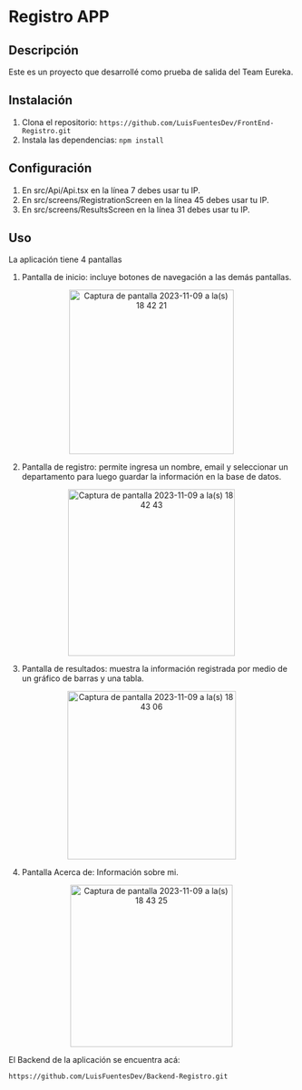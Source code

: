 # Registro APP

## Descripción
Este es un proyecto que desarrollé como prueba de salida del Team Eureka.

## Instalación
1. Clona el repositorio: `https://github.com/LuisFuentesDev/FrontEnd-Registro.git`
2. Instala las dependencias: `npm install`

## Configuración 
1. En src/Api/Api.tsx en la línea 7 debes usar tu IP.
2. En src/screens/RegistrationScreen en la línea 45 debes usar tu IP.
3. En src/screens/ResultsScreen en la línea 31 debes usar tu IP.

## Uso
La aplicación tiene 4 pantallas

1. Pantalla de inicio: incluye botones de navegación a las demás pantallas.
<p align="center">
<img width="290" alt="Captura de pantalla 2023-11-09 a la(s) 18 42 21" src="https://github.com/LuisFuentesDev/FrontEnd-Registro/assets/136398930/50a891e9-3a7e-4d26-bf86-6fbd0870d4e2">
</p>

2. Pantalla de registro: permite ingresa un nombre, email y seleccionar un departamento para luego guardar la información en la base de datos.
<p align="center">
<img width="294" alt="Captura de pantalla 2023-11-09 a la(s) 18 42 43" src="https://github.com/LuisFuentesDev/FrontEnd-Registro/assets/136398930/faa0feed-7b5e-4ef3-95f1-e14a9da5387f">
</p>

3. Pantalla de resultados: muestra la información registrada por medio de un gráfico de barras y una tabla.
<p align="center">
<img width="297" alt="Captura de pantalla 2023-11-09 a la(s) 18 43 06" src="https://github.com/LuisFuentesDev/FrontEnd-Registro/assets/136398930/2e0418b7-95d1-49dc-aaf2-a6494ba2176d">
</p>

4. Pantalla Acerca de: Información sobre mi.
<p align="center">
<img width="286" alt="Captura de pantalla 2023-11-09 a la(s) 18 43 25" src="https://github.com/LuisFuentesDev/FrontEnd-Registro/assets/136398930/e76adb5e-8c04-4f4c-bb60-6c7b236f396d">
</p>


El Backend de la aplicación se encuentra acá:

```
https://github.com/LuisFuentesDev/Backend-Registro.git

```
